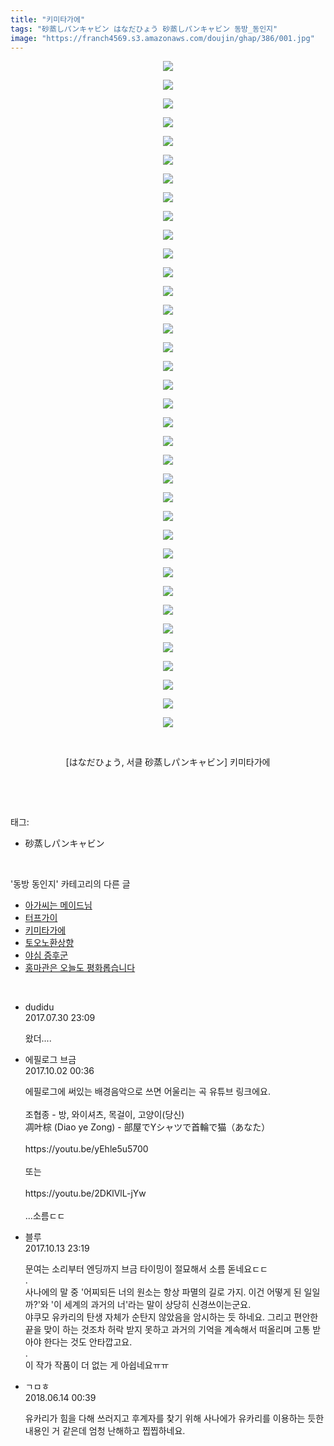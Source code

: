 ```yaml
---
title: "키미타가에"
tags: "砂蒸しパンキャビン はなだひょう 砂蒸しパンキャビン 동방_동인지"
image: "https://franch4569.s3.amazonaws.com/doujin/ghap/386/001.jpg"
---
```

<div class="article">
<p style="text-align: center; clear: none; float: none;"><img src="{{ site.imgserver2 }}/ghap/386/001.jpg"/></p>
<p style="text-align: center; clear: none; float: none;"><img src="{{ site.imgserver2 }}/ghap/386/002.jpg"/></p>
<p style="text-align: center; clear: none; float: none;"><img src="{{ site.imgserver2 }}/ghap/386/003.jpg"/></p>
<p style="text-align: center; clear: none; float: none;"><img src="{{ site.imgserver2 }}/ghap/386/004.jpg"/></p>
<p style="text-align: center; clear: none; float: none;"><img src="{{ site.imgserver2 }}/ghap/386/005.jpg"/></p>
<p style="text-align: center; clear: none; float: none;"><img src="{{ site.imgserver2 }}/ghap/386/006.jpg"/></p>
<p style="text-align: center; clear: none; float: none;"><img src="{{ site.imgserver2 }}/ghap/386/007.jpg"/></p>
<p style="text-align: center; clear: none; float: none;"><img src="{{ site.imgserver2 }}/ghap/386/008.jpg"/></p>
<p style="text-align: center; clear: none; float: none;"><img src="{{ site.imgserver2 }}/ghap/386/009.jpg"/></p>
<p style="text-align: center; clear: none; float: none;"><img src="{{ site.imgserver2 }}/ghap/386/010.jpg"/></p>
<p style="text-align: center; clear: none; float: none;"><img src="{{ site.imgserver2 }}/ghap/386/011.jpg"/></p>
<p style="text-align: center; clear: none; float: none;"><img src="{{ site.imgserver2 }}/ghap/386/012.jpg"/></p>
<p style="text-align: center; clear: none; float: none;"><img src="{{ site.imgserver2 }}/ghap/386/013.jpg"/></p>
<p style="text-align: center; clear: none; float: none;"><img src="{{ site.imgserver2 }}/ghap/386/014.jpg"/></p>
<p style="text-align: center; clear: none; float: none;"><img src="{{ site.imgserver2 }}/ghap/386/015.jpg"/></p>
<p style="text-align: center; clear: none; float: none;"><img src="{{ site.imgserver2 }}/ghap/386/016.jpg"/></p>
<p style="text-align: center; clear: none; float: none;"><img src="{{ site.imgserver2 }}/ghap/386/017.jpg"/></p>
<p style="text-align: center; clear: none; float: none;"><img src="{{ site.imgserver2 }}/ghap/386/018.jpg"/></p>
<p style="text-align: center; clear: none; float: none;"><img src="{{ site.imgserver2 }}/ghap/386/019.jpg"/></p>
<p style="text-align: center; clear: none; float: none;"><img src="{{ site.imgserver2 }}/ghap/386/020.jpg"/></p>
<p style="text-align: center; clear: none; float: none;"><img src="{{ site.imgserver2 }}/ghap/386/021.jpg"/></p>
<p style="text-align: center; clear: none; float: none;"><img src="{{ site.imgserver2 }}/ghap/386/022.jpg"/></p>
<p style="text-align: center; clear: none; float: none;"><img src="{{ site.imgserver2 }}/ghap/386/023.jpg"/></p>
<p style="text-align: center; clear: none; float: none;"><img src="{{ site.imgserver2 }}/ghap/386/024.jpg"/></p>
<p style="text-align: center; clear: none; float: none;"><img src="{{ site.imgserver2 }}/ghap/386/025.jpg"/></p>
<p style="text-align: center; clear: none; float: none;"><img src="{{ site.imgserver2 }}/ghap/386/026.jpg"/></p>
<p style="text-align: center; clear: none; float: none;"><img src="{{ site.imgserver2 }}/ghap/386/027.jpg"/></p>
<p style="text-align: center; clear: none; float: none;"><img src="{{ site.imgserver2 }}/ghap/386/028.jpg"/></p>
<p style="text-align: center; clear: none; float: none;"><img src="{{ site.imgserver2 }}/ghap/386/029.jpg"/></p>
<p style="text-align: center; clear: none; float: none;"><img src="{{ site.imgserver2 }}/ghap/386/030.jpg"/></p>
<p style="text-align: center; clear: none; float: none;"><img src="{{ site.imgserver2 }}/ghap/386/031.jpg"/></p>
<p style="text-align: center; clear: none; float: none;"><img src="{{ site.imgserver2 }}/ghap/386/032.jpg"/></p>
<p style="text-align: center; clear: none; float: none;"><img src="{{ site.imgserver2 }}/ghap/386/033.jpg"/></p>
<p style="text-align: center; clear: none; float: none;"><img src="{{ site.imgserver2 }}/ghap/386/034.jpg"/></p>
<p style="text-align: center; clear: none; float: none;"><img src="{{ site.imgserver2 }}/ghap/386/035.jpg"/></p>
<p style="text-align: center; clear: none; float: none;"><img src="{{ site.imgserver2 }}/ghap/386/036.jpg"/></p>
<p style="text-align: center; clear: none; float: none;"><br/></p>
<p style="text-align: center; clear: none; float: none;">[はなだひょう, 서클 砂蒸しパンキャビン] 키미타가에</p>
<p><br/></p>
</div><br/>
<div class="tagTrail">
<p>태그: </p>
<ul>
<li>砂蒸しパンキャビン</li>
</ul>
</div><br/>
<div class="another">
<p>'동방 동인지' 카테고리의 다른 글</p>
<ul>
<li><a href="/ghap_388">아가씨는 메이드님</a></li>
<li><a href="/ghap_387">터프가이</a></li>
<li><a href="/ghap_386">키미타가에</a></li>
<li><a href="/ghap_385">토오노환상향</a></li>
<li><a href="/ghap_384">야심 증후군</a></li>
<li><a href="/ghap_383">홍마관은 오늘도 평화롭습니다</a></li>
</ul>
</div><br/>
<div class="cb_module cb_fluid">
<div class="cb_wrt cb_profile">
<div class="comment">
<ul>
<li class="cb_thumb_off" id="comment15047812">
<div class="cb_comment_area">
<div class="cb_info_area">
<div class="cb_section">
<span class="cb_nick_name">dudidu</span>
</div>
<div class="cb_section">
<span class="cb_date">2017.07.30 23:09 </span>
</div>
</div>
<div class="cb_dsc_comment">
<p class="cb_dsc">
											왔더....
										</p>
</div>
</div></li>
<li class="cb_thumb_off" id="comment15094698">
<div class="cb_comment_area">
<div class="cb_info_area">
<div class="cb_section">
<span class="cb_nick_name">에필로그 브금</span>
</div>
<div class="cb_section">
<span class="cb_date">2017.10.02 00:36 </span>
</div>
</div>
<div class="cb_dsc_comment">
<p class="cb_dsc">
											에필로그에 써있는 배경음악으로 쓰면 어울리는 곡 유튜브 링크에요.<br/>
<br/>
조협종 - 방, 와이셔츠, 목걸이, 고양이(당신)<br/>
凋叶棕 (Diao ye Zong) - 部屋でYシャツで首輪で猫（あなた） <br/>
<br/>
https://youtu.be/yEhle5u5700<br/>
<br/>
또는<br/>
<br/>
https://youtu.be/2DKlVlL-jYw<br/>
<br/>
...소름ㄷㄷ
										</p>
</div>
</div></li>
<li class="cb_thumb_off" id="comment15104558">
<div class="cb_comment_area">
<div class="cb_info_area">
<div class="cb_section">
<span class="cb_nick_name">블루</span>
</div>
<div class="cb_section">
<span class="cb_date">2017.10.13 23:19 </span>
</div>
</div>
<div class="cb_dsc_comment">
<p class="cb_dsc">
											문여는 소리부터 엔딩까지 브금 타이밍이 절묘해서 소름 돋네요ㄷㄷ<br/>
.<br/>
사나에의 말 중 '어찌되든 너의 원소는 항상 파멸의 길로 가지. 이건 어떻게 된 일일까?'와 '이 세계의 과거의 너'라는 말이 상당히 신경쓰이는군요.<br/>
야쿠모 유카리의 탄생 자체가 순탄지 않았음을 암시하는 듯 하네요. 그리고 편안한 끝을 맞이 하는 것조차 허락 받지 못하고 과거의 기억을 계속해서 떠올리며 고통 받아야 한다는 것도 안타깝고요.<br/>
.<br/>
이 작가 작품이 더 없는 게 아쉽네요ㅠㅠ
										</p>
</div>
</div></li>
<li class="cb_thumb_off" id="comment15270364">
<div class="cb_comment_area">
<div class="cb_info_area">
<div class="cb_section">
<span class="cb_nick_name">ㄱㅁㅎ</span>
</div>
<div class="cb_section">
<span class="cb_date">2018.06.14 00:39 </span>
</div>
</div>
<div class="cb_dsc_comment">
<p class="cb_dsc">
											유카리가 힘을 다해 쓰러지고 후계자를 찾기 위해 사나에가 유카리를 이용하는 듯한 내용인 거 같은데 엄청 난해하고 찝찝하네요.
										</p>
</div>
</div></li>
</ul>
</div>
</div><!-- commentList close -->
</div><br/>
